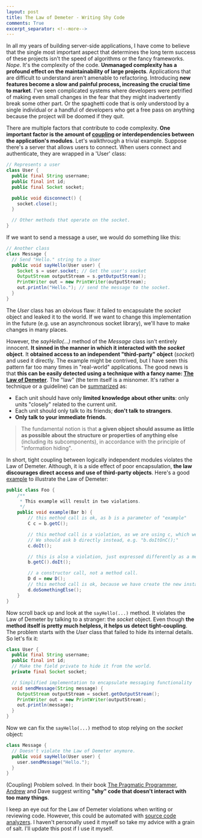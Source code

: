 ```yaml
---
layout: post
title: The Law of Demeter - Writing Shy Code
comments: True
excerpt_separator: <!--more-->
---
```


In all my years of building server-side applications, I have come to believe that the single most important aspect that determines the long term success of these projects isn't the speed of algorithms or the fancy frameworks. *Nope*. It's the complexity of the code. **Unmanaged complexity has a profound effect on the maintainability of large projects**. Applications that are difficult to understand aren't amenable to refactoring. Introducing **new features become a slow and painful process, increasing the crucial time to market**. I've seen complicated systems where developers were petrified of making even small changes in the fear that they might inadvertently break some other part. Or the spaghetti code that is only understood by a single individual or a handful of developers who get a free pass on anything because the project will be doomed if they quit.

<!--more-->

There are multiple factors that contribute to code complexity. **One important factor is the amount of [coupling](https://en.wikipedia.org/wiki/Coupling_(computer_programming)) or interdependencies between the application's modules**. Let's walkthrough a trivial example. Suppose there's a server that allows users to connect. When users connect and authenticate, they are wrapped in a 'User' class:

```java
// Represents a user
class User {
  public final String username;
  public final int id;
  public final Socket socket;

  public void disconnect() {
    socket.close();
  }

  // Other methods that operate on the socket.
}
```

If we want to send a message a user, we would do something like this:

```java
// Another class
class Message {
  // Send "Hello." string to a User
  public void sayHello(User user) {
    Socket s = user.socket; // Get the user's socket
    OutputStream outputStream = s.getOutputStream();
    PrintWriter out = new PrintWriter(outputStream);
    out.println("Hello."); // send the message to the socket.
  }
}
```

The *User* class has an obvious flaw: it failed to encapsulate the *socket* object and leaked it to the world. If we want to change this implementation in the future (e.g. use an asynchronous socket library), we'll have to make changes in many places.

However, the *sayHello(...)* method of the *Message* class isn't entirely innocent. **It sinned in the manner in which it interacted with the *socket* object**. It **obtained access to an independent "third-party" object** (*socket*) and used it directly. The example might be contrived, but I have seen this pattern far too many times in "real-world" applications. The good news is that **this can be easily detected using a technique with a fancy name: [The Law of Demeter](http://www.ccs.neu.edu/research/demeter/papers/law-of-demeter/oopsla88-law-of-demeter.pdf)**. The "law" (the term itself is a misnomer. It's rather a technique or a guideline) can be [summarized](https://en.wikipedia.org/wiki/Law_of_Demeter) as:

>
- Each unit should have only **limited knowledge about other units**: only units "closely" related to the current unit.
- Each unit should only talk to its friends; **don't talk to strangers**.
- **Only talk to your immediate friends**.
>
> The fundamental notion is that **a given object should assume as little as possible about the structure or properties of anything else** (including its subcomponents), in accordance with the principle of "information hiding".

In short, tight coupling between logically independent modules violates the Law of Demeter. Although, it is a side effect of poor encapsulation, **the law discourages direct access and use of third-party objects**. Here's a good [example](http://pmd.github.io/pmd-5.1.3/rules/java/coupling.html) to illustrate the Law of Demeter:

```java
public class Foo {
    /**
     * This example will result in two violations.
     */
    public void example(Bar b) {
        // this method call is ok, as b is a parameter of "example"
        C c = b.getC();

        // this method call is a violation, as we are using c, which we got from B.
        // We should ask b directly instead, e.g. "b.doItOnC();"
        c.doIt();

        // this is also a violation, just expressed differently as a method chain without temporary variables.
        b.getC().doIt();

        // a constructor call, not a method call.
        D d = new D();
        // this method call is ok, because we have create the new instance of D locally.
        d.doSomethingElse();
    }
}
```

Now scroll back up and look at the `sayHello(...)` method. It violates the Law of Demeter by talking to a stranger: the *socket* object. Even though **the method itself is pretty much helpless, it helps us detect tight-coupling**. The problem starts with the *User* class that failed to hide its internal details. So let's fix it:

```java
class User {
  public final String username;
  public final int id;
  // Make the field private to hide it from the world.
  private final Socket socket;

  // Simplified implementation to encapsulate messaging functionality
  void sendMessage(String message) {
    OutputStream outputStream = socket.getOutputStream();
    PrintWriter out = new PrintWriter(outputStream);
    out.println(message);
  }
}
```
Now we can fix the `sayHello(...)` method to stop relying on the *socket* object:

```java
class Message {
  // Doesn't violate the Law of Demeter anymore.
  public void sayHello(User user) {
    user.sendMessage("Hello.");
  }
}
```

(Coupling) Problem solved. In their book [The Pragmatic Programmer](https://www.amazon.com/Pragmatic-Programmer-Journeyman-Master/dp/020161622X), [Andrew](https://twitter.com/pragmaticandy) and Dave suggest writing **"shy" code that doesn't interact with too many things**.

I keep an eye out for the Law of Demeter violations when writing or reviewing code. However, this could be automated with [source code analyzers](http://pmd.github.io/). I haven't personally used it myself so take my advice with a grain of salt. I'll update this post if I use it myself.
